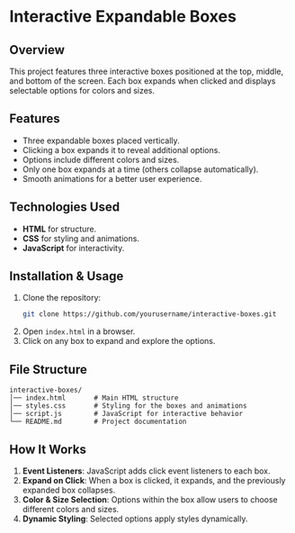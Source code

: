 # Interactive Expandable Boxes

## Overview
This project features three interactive boxes positioned at the top, middle, and bottom of the screen. Each box expands when clicked and displays selectable options for colors and sizes.

## Features
- Three expandable boxes placed vertically.
- Clicking a box expands it to reveal additional options.
- Options include different colors and sizes.
- Only one box expands at a time (others collapse automatically).
- Smooth animations for a better user experience.

## Technologies Used
- **HTML** for structure.
- **CSS** for styling and animations.
- **JavaScript** for interactivity.

## Installation & Usage
1. Clone the repository:
   ```sh
   git clone https://github.com/yourusername/interactive-boxes.git
   ```
2. Open `index.html` in a browser.
3. Click on any box to expand and explore the options.

## File Structure
```
interactive-boxes/
│── index.html       # Main HTML structure
│── styles.css       # Styling for the boxes and animations
│── script.js        # JavaScript for interactive behavior
└── README.md        # Project documentation
```

## How It Works
1. **Event Listeners**: JavaScript adds click event listeners to each box.
2. **Expand on Click**: When a box is clicked, it expands, and the previously expanded box collapses.
3. **Color & Size Selection**: Options within the box allow users to choose different colors and sizes.
4. **Dynamic Styling**: Selected options apply styles dynamically.




